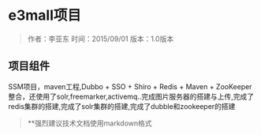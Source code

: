 # e3mall项目

>作者：李亚东
时间：2015/09/01
版本：1.0版本

## 项目组件
SSM项目，maven工程,Dubbo + SSO + Shiro + Redis + Maven + ZooKeeper整合，还使用了solr,freemarker,activemq..完成图片服务器的搭建与上传,完成了redis集群的搭建,完成了solr集群的搭建,完成了dubble和zookeeper的搭建

> **强烈建议技术文档使用markdown格式
